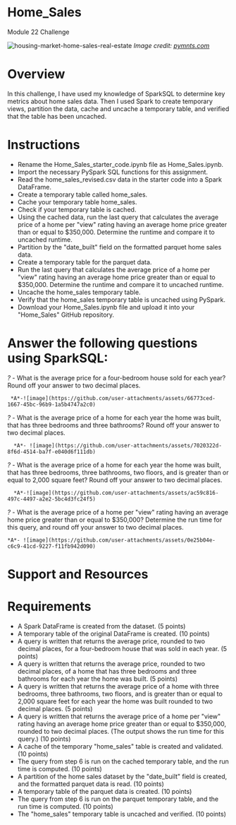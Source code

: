 # Home_Sales
Module 22 Challenge

![housing-market-home-sales-real-estate](https://github.com/user-attachments/assets/1c6b52ae-a7c7-45c8-ae75-6ff214ed932c)
*Image credit: [pymnts.com](https://www.pymnts.com/real-estate/2020/us-home-sales-hit-highest-january-peak-in-years/)*

# Overview
In this challenge, I have used my knowledge of SparkSQL to determine key metrics about home sales data. Then I used Spark to create temporary views, partition the data, cache and uncache a temporary table, and verified that the table has been uncached.

# Instructions
- Rename the Home_Sales_starter_code.ipynb file as Home_Sales.ipynb.
- Import the necessary PySpark SQL functions for this assignment.
- Read the home_sales_revised.csv data in the starter code into a Spark DataFrame.
- Create a temporary table called home_sales.
- Cache your temporary table home_sales.
- Check if your temporary table is cached.
- Using the cached data, run the last query that calculates the average price of a home per "view" rating having an average home price greater than or equal to $350,000. Determine the runtime and compare it to uncached runtime.
- Partition by the "date_built" field on the formatted parquet home sales data.
- Create a temporary table for the parquet data.
- Run the last query that calculates the average price of a home per "view" rating having an average home price greater than or equal to $350,000. Determine the runtime and compare it to uncached runtime.
- Uncache the home_sales temporary table.
- Verify that the home_sales temporary table is uncached using PySpark.
- Download your Home_Sales.ipynb file and upload it into your "Home_Sales" GitHub repository.

# Answer the following questions using SparkSQL:

*?* -  What is the average price for a four-bedroom house sold for each year? Round off your answer to two decimal places.

     *A*-![image](https://github.com/user-attachments/assets/66773ced-1667-45bc-96b9-1a5b4747a2c0)

*?* - What is the average price of a home for each year the home was built, that has three bedrooms and three bathrooms? Round off your answer to two decimal places.

      *A*- ![image](https://github.com/user-attachments/assets/7020322d-8f6d-4514-ba7f-e040d6f111db)
  
*?* - What is the average price of a home for each year the home was built, that has three bedrooms, three bathrooms, two floors, and is greater than or equal to 2,000 square feet? Round off your answer to two decimal places.

      *A*-![image](https://github.com/user-attachments/assets/ac59c816-497c-4497-a2e2-5bc4d3fc24f5)

*?* - What is the average price of a home per "view" rating having an average home price greater than or equal to $350,000? Determine the run time for this query, and round off your answer to two decimal places.

    *A*- ![image](https://github.com/user-attachments/assets/0e25b04e-c6c9-41cd-9227-f11fb942d090)

# Support and Resources


# Requirements
- A Spark DataFrame is created from the dataset. (5 points)
- A temporary table of the original DataFrame is created. (10 points)
- A query is written that returns the average price, rounded to two decimal places, for a four-bedroom house that was sold in each year. (5 points)
- A query is written that returns the average price, rounded to two decimal places, of a home that has three bedrooms and three bathrooms for each year the home was built. (5 points)
- A query is written that returns the average price of a home with three bedrooms, three bathrooms, two floors, and is greater than or equal to 2,000 square feet for each year the home was built rounded to two decimal places. (5 points)
- A query is written that returns the average price of a home per "view" rating having an average home price greater than or equal to $350,000, rounded to two decimal places. (The output shows the run time for this query.) (10 points)
- A cache of the temporary "home_sales" table is created and validated. (10 points)
- The query from step 6 is run on the cached temporary table, and the run time is computed. (10 points)
- A partition of the home sales dataset by the "date_built" field is created, and the formatted parquet data is read. (10 points)
- A temporary table of the parquet data is created. (10 points)
- The query from step 6 is run on the parquet temporary table, and the run time is computed. (10 points)
- The "home_sales" temporary table is uncached and verified. (10 points)
